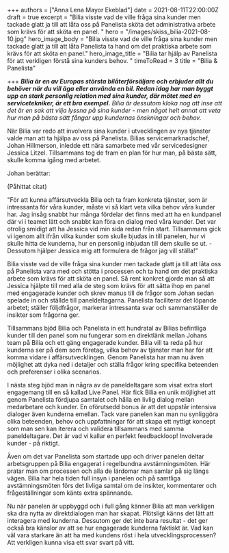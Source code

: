 +++
authors = ["Anna Lena Mayor Ekeblad"]
date = 2021-08-11T22:00:00Z
draft = true
excerpt = "Bilia visste vad de ville fråga sina kunder men tackade glatt ja till att låta oss på Panelista sköta det administrativa arbete som krävs för att sköta en panel. "
hero = "/images/skiss_bilia-2021-08-10.jpg"
hero_image_body = "Bilia visste vad de ville fråga sina kunder men tackade glatt ja till att låta Panelista ta hand om det praktiska arbete som krävs för att sköta en panel."
hero_image_title = "Bilia tar hjälp av Panelista för att verkligen förstå sina kunders behov. "
timeToRead = 3
title = "Bilia & Panelista"

+++
**_Bilia är en av Europas största bilåterförsäljare och erbjuder allt du behöver när du vill äga eller använda en bil. Redan idag har man byggt upp en stark personlig relation med sina kunder, där mötet med en servicetekniker, är ett bra exempel._** _Bilia är dessutom kloka nog att inse att det är en sak att vilja lyssna på sina kunder - men något helt annat att veta hur man på bästa sätt fångar upp kundernas önskningar och behov._

När Bilia var redo att involvera sina kunder i utvecklingen av nya tjänster valde man att ta hjälpa av oss på Panelista. Bilias servicemarknadschef, Johan Hillmerson, inledde ett nära samarbete med vår servicedesigner Jessica Litzel. Tillsammans tog de fram en plan för hur man, på bästa sätt, skulle komma igång med arbetet.

Johan berättar:

(Påhittat citat)

"För att kunna affärsutveckla Bilia och ta fram konkreta tjänster, som är intressanta för våra kunder, måste vi så klart veta vilka behov våra kunder har. Jag insåg snabbt hur många fördelar det finns med att ha en kundpanel där vi i teamet lätt och snabbt kan föra en dialog med våra kunder. Det var otrolig smidigt att ha Jessica vid min sida redan från start. Tillsammans gick vi igenom allt ifrån vilka kunder som skulle bjudas in till panelen, hur vi skulle hitta de kunderna, hur en personlig inbjudan till dem skulle se ut. - Dessutom hjälper Jessica mig att formulera de frågor jag vill ställa!"

Bilia visste vad de ville fråga sina kunder men tackade glatt ja till att låta oss på Panelista vara med och stötta i processen och ta hand om det praktiska arbete som krävs för att sköta en panel. Så rent konkret gjorde man så att Jessica hjälpte till med alla de steg som krävs för att sätta ihop en panel med engagerade kunder och skrev manus till de frågor som Johan sedan spelade in och ställde till paneldeltagarna. Panelista faciliterar det löpande arbetet; ställer följdfrågor, markerar intressanta svar och sammanställer de insikter som frågorna ger.

Tillsammans bjöd Bilia och Panelista in ett hundratal av Bilias befintliga kunder till den panel som nu fungerar som en direktlänk mellan Johans team på Bilia och ett gäng engagerade kunder. Bilia vill ta reda på hur kunderna ser på dem som företag, vilka behov av tjänster man har för att komma vidare i affärsutvecklingen. Genom Panelista har man nu även möjlighet att dyka ned i detaljer och ställa frågor kring specifika beteenden och preferenser i olika scenarios.

I nästa steg bjöd man in några av de paneldeltagare som visat extra stort engagemang till en så kallad Live Panel. Här fick Bilia en unik möjlighet att genom Panelista fördjupa samtalet och hålla en livlig dialog mellan medarbetare och kunder. En oförutsedd bonus är att det uppstår intensiva dialoger även kunderna emellan. Tack vare panelen kan man nu synliggöra olika beteenden, behov och uppfattningar för att skapa ett nyttigt koncept som man sen kan iterera och validera tillsammans med samma paneldeltagare. Det är vad vi kallar en perfekt feedbackloop! Involverade kunder - på riktigt.

Även om det var Panelista som startade upp och driver panelen deltar arbetsgruppen på Bilia engagerat i regelbundna avstämningsmöten. Här pratar man om processen och alla de lärdomar man samlar på sig längs vägen. Bilia har hela tiden full insyn i panelen och på samtliga avstämningsmöten förs det livliga samtal om de insikter, kommentarer och frågeställningar som känts extra spännande.

Nu när panelen är uppbyggd och i full gång känner Bilia att man verkligen ska dra nytta av direktdialogen man har skapat. Plötsligt känns det lätt att interagera med kunderna. Dessutom ger det inte bara resultat - det ger också bra känslor av att se hur engagerade kunderna faktiskt är. Vad kan väl vara starkare än att ha med kundens röst i hela utvecklingsprocessen? Att verkligen kunna visa ett svar svart på vitt.